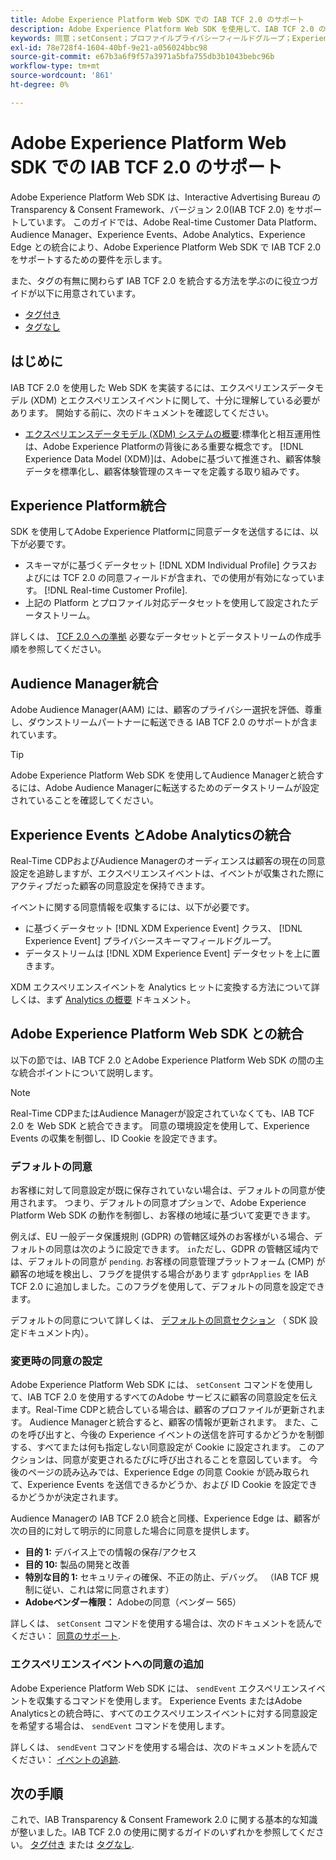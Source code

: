 ```yaml
---
title: Adobe Experience Platform Web SDK での IAB TCF 2.0 のサポート
description: Adobe Experience Platform Web SDK を使用して、IAB TCF 2.0 の同意設定をサポートする方法について説明します。
keywords: 同意；setConsent；プロファイルプライバシーフィールドグループ；Experience Event プライバシーフィールドグループ；プライバシーフィールドグループ；IAB TCF 2.0;Real-Time CDP;
exl-id: 78e728f4-1604-40bf-9e21-a056024bbc98
source-git-commit: e67b3a6f9f57a3971a5bfa755db3b1043bebc96b
workflow-type: tm+mt
source-wordcount: '861'
ht-degree: 0%

---
```


# Adobe Experience Platform Web SDK での IAB TCF 2.0 のサポート

Adobe Experience Platform Web SDK は、Interactive Advertising Bureau の Transparency &amp; Consent Framework、バージョン 2.0(IAB TCF 2.0) をサポートしています。 このガイドでは、Adobe Real-time Customer Data Platform、Audience Manager、Experience Events、Adobe Analytics、Experience Edge との統合により、Adobe Experience Platform Web SDK で IAB TCF 2.0 をサポートするための要件を示します。

また、タグの有無に関わらず IAB TCF 2.0 を統合する方法を学ぶのに役立つガイドが以下に用意されています。

- [タグ付き](./with-launch.md)
- [タグなし](./without-launch.md)

## はじめに

IAB TCF 2.0 を使用した Web SDK を実装するには、エクスペリエンスデータモデル (XDM) とエクスペリエンスイベントに関して、十分に理解している必要があります。 開始する前に、次のドキュメントを確認してください。

- [エクスペリエンスデータモデル (XDM) システムの概要](../../../xdm/home.md):標準化と相互運用性は、Adobe Experience Platformの背後にある重要な概念です。 [!DNL Experience Data Model (XDM)]は、Adobeに基づいて推進され、顧客体験データを標準化し、顧客体験管理のスキーマを定義する取り組みです。

## Experience Platform統合

SDK を使用してAdobe Experience Platformに同意データを送信するには、以下が必要です。

- スキーマがに基づくデータセット [!DNL XDM Individual Profile] クラスおよびには TCF 2.0 の同意フィールドが含まれ、での使用が有効になっています。 [!DNL Real-time Customer Profile].
- 上記の Platform とプロファイル対応データセットを使用して設定されたデータストリーム。

詳しくは、 [TCF 2.0 への準拠](../../../landing/governance-privacy-security/consent/iab/overview.md) 必要なデータセットとデータストリームの作成手順を参照してください。

## Audience Manager統合

Adobe Audience Manager(AAM) には、顧客のプライバシー選択を評価、尊重し、ダウンストリームパートナーに転送できる IAB TCF 2.0 のサポートが含まれています。 <!--For more information, read the documentation on [Sending Data to Audience Manager](../audience-manager/audience-manager-overview.md).-->

>[!TIP]
>
>Adobe Experience Platform Web SDK を使用してAudience Managerと統合するには、Adobe Audience Managerに転送するためのデータストリームが設定されていることを確認してください。

## Experience Events とAdobe Analyticsの統合

Real-Time CDPおよびAudience Managerのオーディエンスは顧客の現在の同意設定を追跡しますが、エクスペリエンスイベントは、イベントが収集された際にアクティブだった顧客の同意設定を保持できます。

イベントに関する同意情報を収集するには、以下が必要です。

- に基づくデータセット [!DNL XDM Experience Event] クラス、 [!DNL Experience Event] プライバシースキーマフィールドグループ。
- データストリームは [!DNL XDM Experience Event] データセットを上に置きます。

XDM エクスペリエンスイベントを Analytics ヒットに変換する方法について詳しくは、まず [Analytics の概要](../../data-collection/adobe-analytics/analytics-overview.md) ドキュメント。

## Adobe Experience Platform Web SDK との統合

以下の節では、IAB TCF 2.0 とAdobe Experience Platform Web SDK の間の主な統合ポイントについて説明します。

>[!NOTE]
>
>Real-Time CDPまたはAudience Managerが設定されていなくても、IAB TCF 2.0 を Web SDK と統合できます。 同意の環境設定を使用して、Experience Events の収集を制御し、ID Cookie を設定できます。

### デフォルトの同意

お客様に対して同意設定が既に保存されていない場合は、デフォルトの同意が使用されます。 つまり、デフォルトの同意オプションで、Adobe Experience Platform Web SDK の動作を制御し、お客様の地域に基づいて変更できます。

例えば、EU 一般データ保護規則 (GDPR) の管轄区域外のお客様がいる場合、デフォルトの同意は次のように設定できます。 `in`ただし、GDPR の管轄区域内では、デフォルトの同意が `pending`. お客様の同意管理プラットフォーム (CMP) が顧客の地域を検出し、フラグを提供する場合があります `gdprApplies` を IAB TCF 2.0 に追加しました。このフラグを使用して、デフォルトの同意を設定できます。

デフォルトの同意について詳しくは、 [デフォルトの同意セクション](../../fundamentals/configuring-the-sdk.md#default-consent) （ SDK 設定ドキュメント内）。

### 変更時の同意の設定

Adobe Experience Platform Web SDK には、 `setConsent` コマンドを使用して、IAB TCF 2.0 を使用するすべてのAdobe サービスに顧客の同意設定を伝えます。Real-Time CDPと統合している場合は、顧客のプロファイルが更新されます。 Audience Managerと統合すると、顧客の情報が更新されます。 また、このを呼び出すと、今後の Experience イベントの送信を許可するかどうかを制御する、すべてまたは何も指定しない同意設定が Cookie に設定されます。 このアクションは、同意が変更されるたびに呼び出されることを意図しています。 今後のページの読み込みでは、Experience Edge の同意 Cookie が読み取られて、Experience Events を送信できるかどうか、および ID Cookie を設定できるかどうかが決定されます。

Audience Managerの IAB TCF 2.0 統合と同様、Experience Edge は、顧客が次の目的に対して明示的に同意した場合に同意を提供します。

- **目的 1:** デバイス上での情報の保存/アクセス
- **目的 10:** 製品の開発と改善
- **特別な目的 1:** セキュリティの確保、不正の防止、デバッグ。 （IAB TCF 規制に従い、これは常に同意されます）
- **Adobeベンダー権限：** Adobeの同意（ベンダー 565）

詳しくは、 `setConsent` コマンドを使用する場合は、次のドキュメントを読んでください： [同意のサポート](../../consent/supporting-consent.md).

### エクスペリエンスイベントへの同意の追加

Adobe Experience Platform Web SDK には、 `sendEvent` エクスペリエンスイベントを収集するコマンドを使用します。 Experience Events またはAdobe Analyticsとの統合時に、すべてのエクスペリエンスイベントに対する同意設定を希望する場合は、 `sendEvent` コマンドを使用します。

詳しくは、 `sendEvent` コマンドを使用する場合は、次のドキュメントを読んでください： [イベントの追跡](../../fundamentals/tracking-events.md).

## 次の手順

これで、IAB Transparency &amp; Consent Framework 2.0 に関する基本的な知識が整いました。IAB TCF 2.0 の使用に関するガイドのいずれかを参照してください。 [タグ付き](./with-launch.md) または [タグなし](./without-launch.md).
